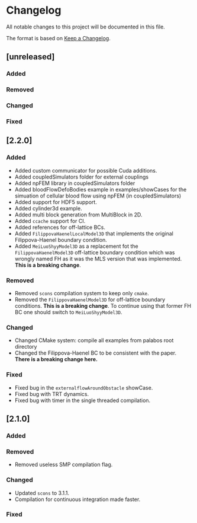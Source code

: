 # Changelog

All notable changes to this project will be documented in this file.

The format is based on [Keep a Changelog](http://keepachangelog.com/en/1.0.0/).

## [unreleased]

### Added

### Removed

### Changed

### Fixed

## [2.2.0]

### Added

  * Added custom communicator for possible Cuda additions.
  * Added coupledSimulators folder for external couplings
  * Added npFEM library in coupledSimulators folder
  * Added bloodFlowDefoBodies example in examples/showCases for the simuation of cellular blood flow using npFEM (in coupledSimulators)
  * Added support for HDF5 support.
  * Added cylinder3d example.
  * Added multi block generation from MultiBlock in 2D.
  * Added `ccache` support for CI.
  * Added references for off-lattice BCs.
  * Added `FilippovaHaenelLocalModel3D` that implements the original Filippova-Haenel boundary condition.
  * Added `MeiLuoShyyModel3D` as a replacement fot the `FilippovaHaenelModel3D` off-lattice boundary condition which was wrongly named FH as it was the MLS version that was implemented. **This is a breaking change**.

### Removed

  * Removed `scons` compilation system to keep only `cmake`.
  * Removed the `FilippovaHaenelModel3D` for off-lattice boundary conditions. **This is a breaking change**. To continue using that former FH BC one should switch to `MeiLuoShyyModel3D`.

### Changed

  * Changed CMake system: compile all examples from palabos root directory
  * Changed the Filippova-Haenel BC to be consistent with the paper. **There is a breaking change here.**

### Fixed

  * Fixed bug in the `externalflowAroundObstacle` showCase.
  * Fixed bug with TRT dynamics.
  * Fixed bug with timer in the single threaded compilation.

## [2.1.0]

### Added

### Removed

  * Removed useless SMP compilation flag.

### Changed

  * Updated `scons` to 3.1.1.
  * Compilation for continuous integration made faster.

### Fixed



